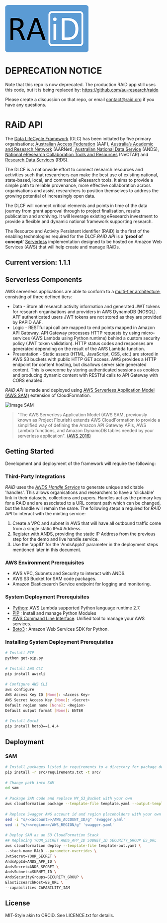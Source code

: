 ![RAiD Logo](raid-logo.png)

# DEPRECATION NOTICE

Note that this repo is now deprecated.  The production RAiD app still uses this code, but it is being replaced by: https://github.com/au-research/raido

Please create a discussion on that repo, or email contact@raid.org if you have any questions.


# RAiD API

The [Data LifeCycle Framework](www.dlc.edu.au) (DLC) has been initiated by five primary organisations; [Australian Access Federation](https://aaf.edu.au/) (AAF), [Australia’s Academic and Research Network](https://www.aarnet.edu.au/) (AARNet), [Australian National Data Service](http://www.ands.org.au/) (ANDS), [National eResearch Collaboration Tools and Resources](https://nectar.org.au/) (NeCTAR) and [Research Data Services](http://www.rds.edu.au/) (RDS).

The DLCF is a nationwide effort to connect research resources and activities such that researchers can make the best use of existing national, state-based, local, and commercial eResearch tools. It aims to provide a simple path to reliable provenance, more effective collaboration across organisations and assist researchers to position themselves to address the growing potential of increasingly open data.

The DLCF will connect critical elements and points in time of the data journey from grant approval through to project finalisation, results publication and archiving. It will leverage existing eResearch investment to provide a flexible and dynamic national framework supporting research.

The Resource and Activity Persistent identifier (RAiD) is the first of the enabling technologies required for the DLCF.*RAiD API* is a '**proof of concept**' [Serverless](https://aws.amazon.com/serverless/) implementation designed to be hosted on Amazon Web Services (AWS) that will help create and manage RAiDs.

## Current version: 1.1.1

## Serverless Components
AWS serverless applications are able to conform to a [multi-tier architecture]( https://d0.awsstatic.com/whitepapers/AWS_Serverless_Multi-Tier_Architectures.pdf), consisting of three defined tiers:
* Data - Store all research activity information and generated JWT tokens for research organisations and providers in AWS DynamoDB (NOSQL). AFF authenticated users JWT tokens are not stored as they are provided by RAPID AAF.
* Logic - RESTful api call are mapped to end points mapped in Amazon API Gateway. API Gateway processes HTTP requests by using micro-services (AWS Lambda using Python runtime) behind a custom security policy (JWT token validation). HTTP status codes and responses are generated depending on the result of the AWS Lambda function.
* Presentation - Static assets (HTML, JavaScript, CSS, etc.) are stored in AWS S3 buckets with public HTTP GET access. AWS provides a HTTP endpoint for content hosting, but disallows server side generated content. This is overcome by storing authenticated sessions as cookies and producing dynamic content with RESTful calls to API Gateway with CORS enabled.

*RAiD API* is made and deployed using [AWS Serverless Application Model (AWS SAM)](https://github.com/awslabs/serverless-application-model) extension of CloudFormation.

![Image SAM](https://github.com/awslabs/serverless-application-model/blob/master/aws_sam_introduction.png?raw=true)

> "The AWS Serverless Application Model (AWS SAM, previously known as Project Flourish) extends AWS CloudFormation to provide a simplified way of defining the Amazon API Gateway APIs, AWS Lambda functions, and Amazon DynamoDB tables needed by your serverless application". [(AWS 2016)](https://aws.amazon.com/about-aws/whats-new/2016/11/introducing-the-aws-serverless-application-model/)

## Getting Started
Development and deployment of the framework will require the following:

### Third-Party Integrations
*RAiD* uses the [*ANDS Handle Service*](https://www.ands.org.au/online-services/handle-service) to generate unique and citable 'handles'. This allows organisations and researchers to have a 'clickable' link in their datasets, collections and papers. Handles act as the primary key for a RAiD and are associated to a URL content path which can be changed, but the handle will remain the same. The following steps a required for *RAiD API* to interact with the minting service:
  1. Create a VPC and subnet in AWS that will have all outbound traffic come from a single static IPv4 Address.
  2. [Register with ANDS](https://documentation.ands.org.au/pages/viewpage.action?pageId=59409375), providing the static IP Address from the previous step for the demo and live handle service.
  3. Use the 'appID' for the 'AndsAppId' parameter in the deployment steps mentioned later in this document.

### AWS Environment Prerequisites
* AWS VPC, Subnets and Security to interact with ANDS.
* AWS S3 Bucket for SAM code packages.
* Amazon Elasticsearch Service endpoint for logging and monitoring.

### System Deployment Prerequisites
* [Python](https://www.python.org/download/releases/2.7/):  AWS Lambda supported Python language runtime 2.7.
* [PIP](https://pip.pypa.io/en/stable/) : Install and manage Python Modules
* [AWS Command Line Interface](https://aws.amazon.com/cli/): Unified tool to manage your AWS services.
* [Boto3](https://boto3.readthedocs.io/en/latest/) : Amazon Web Services SDK for Python.

### Installing System Deployment Prerequisites

```bash
# Install PIP
python get-pip.py

# Install AWS CLI
pip install awscli

# Configure AWS CLI
aws configure
AWS Access Key ID [None]: <Access Key>
AWS Secret Access Key [None]: <Secret>
Default region name [None]: <Region>
Default output format [None]: ENTER

# Install Boto3
pip install boto3==1.4.4
```

## Deployment

### SAM
```bash
# Install packages listed in requirements to a directory for package deployment
pip install -r src/requirements.txt -t src/

# Change path into SAM
cd sam

# Package SAM code and replace MY_S3_Bucket with your own
aws cloudformation package --template-file template.yaml --output-template-file template-out.yaml --s3-bucket MY_S3_Bucket

# Replace Swagger AWS account id and region placeholders with your own
sed -i "s/<<account>>/AWS_ACCOUNT_ID/g" 'swagger.yaml'
sed -i "s/<<region>>/AWS_REGION/g" 'swagger.yaml'

# Deploy SAM as an S3 CloudFormation Stack
## Replacing YOUR_SECRET ANDS_APP_ID SUBNET_ID SECURITY_GROUP ES_URL
aws cloudformation deploy --template-file template-out.yaml \
--stack-name RAiD --parameter-overrides \
JwtSecret=YOUR_SECRET \
AndsAppId=ANDS_APP_ID \
AndsSecret=ANDS_SECRET \
AndsSubnets=SUBNET_ID \
AndsSecurityGroups=SECURITY_GROUP \
ElasticsearchHost=ES_URL \
--capabilities CAPABILITY_IAM
```

## License

MIT-Style akin to ORCiD. See LICENCE.txt for details.
